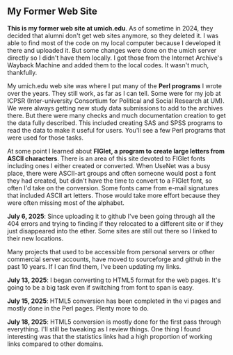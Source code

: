 ## My Former Web Site

**This is my former web site at umich.edu**. As of sometime in 2024, they
decided that alumni don't get web sites anymore, so they deleted it.
I was able to find most of the code on my local computer because I
developed it there and uploaded it. But some changes were done on the
umich server directly so I didn't have them locally. I got those from
the Internet Archive's Wayback Machine and added them to the local
codes. It wasn't much, thankfully.

My umich.edu web site was where I put many of the **Perl programs** I wrote
over the years. They still work, as far as I can tell.  Some were for
my job at ICPSR (Inter-university Consortium for Political and Social
Research at UM). We were always getting new study data submissions
to add to the archives there. But there were many checks and much
documentation creation to get the data fully described.  This included
creating SAS and SPSS programs to read the data to make it useful for
users. You'll see a few Perl programs that were used for those tasks.

At some point I learned about **FIGlet, a program to create large letters
from ASCII characters**. There is an area of this site devoted to FIGlet
fonts including ones I either created or converted.  When UseNet was a
busy place, there were ASCII-art groups and often someone would post a
font they had created, but didn't have the time to convert to a FIGlet
font, so often I'd take on the conversion. Some fonts came from e-mail
signatures that included ASCII art letters. Those would take more effort
because they were often missing most of the alphabet.

**July 6, 2025**: Since uploading it to github I've been going through all
the 404 errors and trying to finding if they relocated to a different
site or if they just disappeared into the ether. Some sites are still
out there so I linked to their new locations.

Many projects that used to be accessible from personal servers or other
commercial server accounts, have moved to sourceforge and github in the
past 10 years. If I can find them, I've been updating my links.

**July 13, 2025**: I began converting to HTML5 format for the web pages.
It's going to be a big task even if switching from font to span is
easy. 

**July 15, 2025**: HTML5 conversion has been completed in the vi pages
and mostly done in the Perl pages.  Plenty more to do.

**July 18, 2025**: HTML5 conversion is mostly done for the first pass
through everything.  I'll still be tweaking as I review things.
One thing I found interesting was that the statistics links had a high
proportion of working links compared to other domains.



